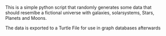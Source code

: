 This is a simple python script that randomly generates some data that should resemlbe a fictional universe with galaxies, solarsystems, Stars, Planets and Moons. 

The data is exported to a Turtle File for use in graph databases afterwards

